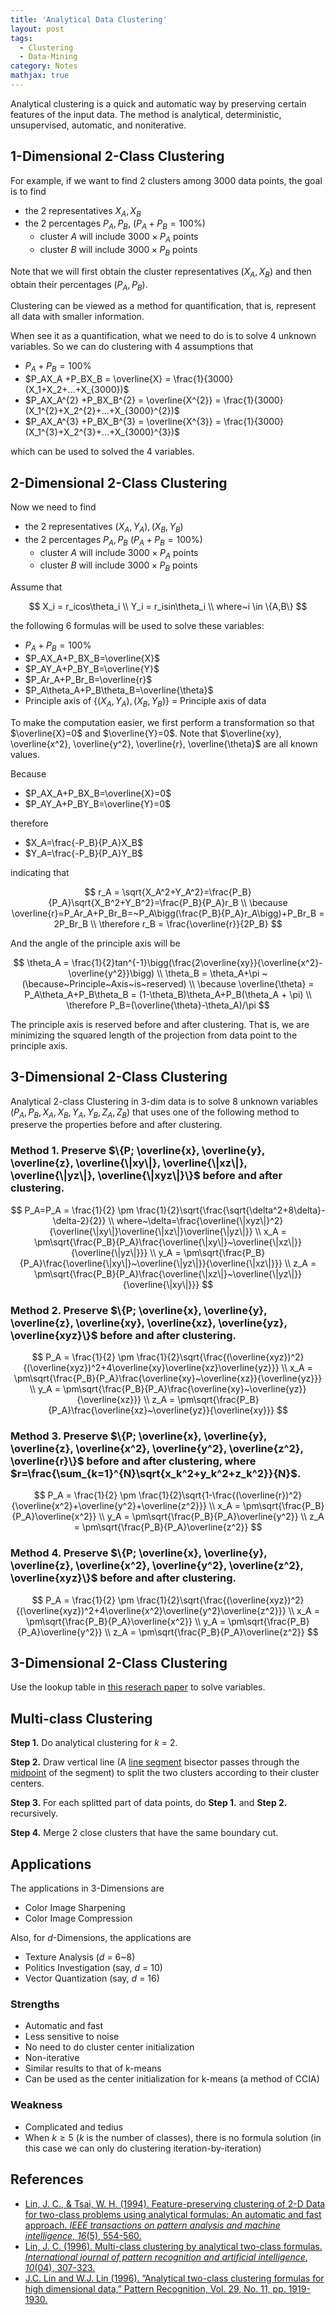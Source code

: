 ```yaml
---
title: 'Analytical Data Clustering'
layout: post
tags:
  - Clustering
  - Data-Mining
category: Notes
mathjax: true
---
```


Analytical clustering is a quick and automatic way by preserving certain features of the input data. The method is analytical, deterministic, unsupervised, automatic, and noniterative.

<!--more-->

## 1-Dimensional 2-Class Clustering

For example, if we want to find 2 clusters among 3000 data points, the goal is to find

- the 2 representatives $X_A, X_B$
- the 2 percentages $P_A, P_B,$ ($P_A+P_B = 100\%$)
    - cluster $A$ will include $3000\times P_A$ points 
    - cluster $B$ will include $3000\times P_B$ points

Note that we will first obtain the cluster representatives ($X_A, X_B$) and then obtain their percentages ($P_A, P_B$).

Clustering can be viewed as a method for quantification, that is, represent all data with smaller information.

When see it as a quantification, what we need to do is to solve $4$ unknown variables.   So we can do clustering with $4$ assumptions that 

- $P_A+P_B = 100\%$
- $P_AX_A +P_BX_B = \overline{X} = \frac{1}{3000}(X_1+X_2+...+X_{3000})$
- $P_AX_A^{2} +P_BX_B^{2} = \overline{X^{2}} = \frac{1}{3000}(X_1^{2}+X_2^{2}+...+X_{3000}^{2})$
- $P_AX_A^{3} +P_BX_B^{3} = \overline{X^{3}} = \frac{1}{3000}(X_1^{3}+X_2^{3}+...+X_{3000}^{3})$

which can be used to solved the $4$ variables.

## 2-Dimensional 2-Class Clustering

Now we need to find

- the 2 representatives $(X_A, Y_A), (X_B, Y_B)$
- the 2 percentages $P_A, P_B$ ($P_A+P_B = 100\%$)
    - cluster $A$ will include $3000\times P_A$ points 
    - cluster $B$ will include $3000\times P_B$ points

Assume that

$$
X_i = r_icos\theta_i
\\
Y_i = r_isin\theta_i
\\
where~i \in \{A,B\}
$$

the following $6$ formulas will be used to solve these variables:

- $P_A+P_B = 100\%$
- $P_AX_A+P_BX_B=\overline{X}$
- $P_AY_A+P_BY_B=\overline{Y}$
- $P_Ar_A+P_Br_B=\overline{r}$
- $P_A\theta_A+P_B\theta_B=\overline{\theta}$
- Principle axis of $\{(X_A, Y_A), (X_B, Y_B)\}$ = Principle axis of data

To make the computation easier, we first perform a transformation so that $\overline{X}=0$ and $\overline{Y}=0$.   Note that $\overline{xy}, \overline{x^2}, \overline{y^2}, \overline{r}, \overline{\theta}$ are all known values.

Because

- $P_AX_A+P_BX_B=\overline{X}=0$
- $P_AY_A+P_BY_B=\overline{Y}=0$

therefore

- $X_A=\frac{-P_B}{P_A}X_B$
- $Y_A=\frac{-P_B}{P_A}Y_B$

indicating that

$$
r_A = \sqrt{X_A^2+Y_A^2}=\frac{P_B}{P_A}\sqrt{X_B^2+Y_B^2}=\frac{P_B}{P_A}r_B
\\
\because \overline{r}=P_Ar_A+P_Br_B=~P_A\bigg(\frac{P_B}{P_A}r_A\bigg)+P_Br_B = 2P_Br_B
\\
\therefore r_B = \frac{\overline{r}}{2P_B}
$$

And the angle of the principle axis will be

$$
\theta_A = \frac{1}{2}tan^{-1}\bigg(\frac{2\overline{xy}}{\overline{x^2}- \overline{y^2}}\bigg)
\\
\theta_B = \theta_A+\pi
~(\because~Principle~Axis~is~reserved)
\\
\because \overline{\theta} = P_A\theta_A+P_B\theta_B = (1-\theta_B)\theta_A+P_B(\theta_A + \pi)
\\
\therefore P_B=(\overline{\theta}-\theta_A)/\pi
$$

The principle axis is reserved before and after clustering. That is, we are minimizing the squared length of the projection from data point to the principle axis.

## 3-Dimensional 2-Class Clustering

Analytical 2-class Clustering in 3-dim data is to solve 8 unknown variables ($P_A, P_B, X_A, X_B, Y_A, Y_B, Z_A, Z_B$) that uses one of the following method to preserve the properties before and after clustering.

### Method 1. Preserve $\{P; \overline{x}, \overline{y}, \overline{z}, \overline{\|xy\|}, \overline{\|xz\|}, \overline{\|yz\|}, \overline{\|xyz\|}\}$ before and after clustering.

$$
P_A=P_A = \frac{1}{2} \pm \frac{1}{2}\sqrt{\frac{\sqrt{\delta^2+8\delta}-\delta-2}{2}}
\\
where~\delta=\frac{\overline{\|xyz\|}^2}{\overline{\|xy\|}\overline{\|xz\|}\overline{\|yz\|}}
\\
x_A = \pm\sqrt{\frac{P_B}{P_A}\frac{\overline{\|xy\|}~\overline{\|xz\|}}{\overline{\|yz\|}}}
\\
y_A = \pm\sqrt{\frac{P_B}{P_A}\frac{\overline{\|xy\|}~\overline{\|yz\|}}{\overline{\|xz\|}}}
\\
z_A = \pm\sqrt{\frac{P_B}{P_A}\frac{\overline{\|xz\|}~\overline{\|yz\|}}{\overline{\|xy\|}}}
$$


### Method 2. Preserve $\{P; \overline{x}, \overline{y}, \overline{z}, \overline{xy}, \overline{xz}, \overline{yz}, \overline{xyz}\}$ before and after clustering.

$$
P_A = \frac{1}{2} \pm \frac{1}{2}\sqrt{\frac{(\overline{xyz})^2}{(\overline{xyz})^2+4\overline{xy}\overline{xz}\overline{yz}}}
\\
x_A = \pm\sqrt{\frac{P_B}{P_A}\frac{\overline{xy}~\overline{xz}}{\overline{yz}}}
\\
y_A = \pm\sqrt{\frac{P_B}{P_A}\frac{\overline{xy}~\overline{yz}}{\overline{xz}}}
\\
z_A = \pm\sqrt{\frac{P_B}{P_A}\frac{\overline{xz}~\overline{yz}}{\overline{xy}}}
$$

### Method 3. Preserve $\{P; \overline{x}, \overline{y}, \overline{z}, \overline{x^2}, \overline{y^2}, \overline{z^2}, \overline{r}\}$ before and after clustering, where $r=\frac{\sum_{k=1}^{N}\sqrt{x_k^2+y_k^2+z_k^2}}{N}$.


$$
P_A = \frac{1}{2} \pm \frac{1}{2}\sqrt{1-\frac{(\overline{r})^2}{\overline{x^2}+\overline{y^2}+\overline{z^2}}}
\\
x_A = \pm\sqrt{\frac{P_B}{P_A}\overline{x^2}}
\\
y_A = \pm\sqrt{\frac{P_B}{P_A}\overline{y^2}}
\\
z_A = \pm\sqrt{\frac{P_B}{P_A}\overline{z^2}}
$$

### Method 4. Preserve $\{P; \overline{x}, \overline{y}, \overline{z}, \overline{x^2}, \overline{y^2}, \overline{z^2}, \overline{xyz}\}$ before and after clustering.

$$
P_A = \frac{1}{2} \pm \frac{1}{2}\sqrt{\frac{(\overline{xyz})^2}{(\overline{xyz})^2+4\overline{x^2}\overline{y^2}\overline{z^2}}}
\\
x_A = \pm\sqrt{\frac{P_B}{P_A}\overline{x^2}}
\\
y_A = \pm\sqrt{\frac{P_B}{P_A}\overline{y^2}}
\\
z_A = \pm\sqrt{\frac{P_B}{P_A}\overline{z^2}}
$$

## 3-Dimensional 2-Class Clustering

Use the lookup table in [this reserach paper](https://ac.els-cdn.com/0031320396000337/1-s2.0-0031320396000337-main.pdf?_tid=64d0375a-b8ba-4762-9494-c25ed0961bde&acdnat=1523853435_4537709f8d5116676f23959ee7abc8a7) to solve variables.

## Multi-class Clustering

**Step 1.** Do analytical clustering for $k$ = 2.

**Step 2.** Draw vertical line (A [line segment](https://www.wikiwand.com/en/Line_segment) bisector passes through the [midpoint](https://www.wikiwand.com/en/Midpoint) of the segment) to split the two clusters according to their cluster centers.

**Step 3.** For each splitted part of data points, do **Step 1.** and **Step 2.** recursively.

**Step 4.** Merge 2 close clusters that have the same boundary cut.

## Applications

The applications in 3-Dimensions are

- Color Image Sharpening
- Color Image Compression

Also, for $d$-Dimensions, the applications are

- Texture Analysis ($d$ = 6~8)
- Politics Investigation (say, $d$ = 10)
- Vector Quantization (say, $d$ = 16)


### Strengths

- Automatic and fast
- Less sensitive to noise
- No need to do cluster center initialization
- Non-iterative
- Similar results to that of k-means
- Can be used as the center initialization for k-means (a method of CCIA)

### Weakness

- Complicated and tedius
- When $k \geq 5$ ($k$ is the number of classes), there is no formula solution (in this case we can only do clustering iteration-by-iteration)


## References
- [Lin, J. C., & Tsai, W. H. (1994). Feature-preserving clustering of 2-D Data for two-class problems using analytical formulas: An automatic and fast approach. _IEEE transactions on pattern analysis and machine intelligence_, _16_(5), 554-560.](http://ieeexplore.ieee.org/abstract/document/291439/)
- [Lin, J. C. (1996). Multi-class clustering by analytical two-class formulas. _International journal of pattern recognition and artificial intelligence_, _10_(04), 307-323.](http://www.worldscientific.com/doi/abs/10.1142/S0218001496000220)
- [J.C. Lin and W.J. Lin (1996). ”Analytical two-class clustering formulas for high dimensional data,” Pattern Recognition, Vol. 29, No. 11, pp. 1919-1930.](https://ac.els-cdn.com/0031320396000337/1-s2.0-0031320396000337-main.pdf?_tid=64d0375a-b8ba-4762-9494-c25ed0961bde&acdnat=1523853435_4537709f8d5116676f23959ee7abc8a7)
